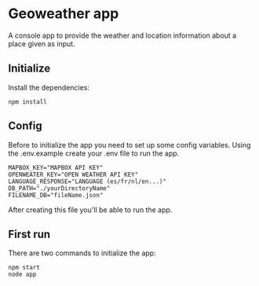 # Geoweather app
A console app to provide the weather and location information about a place given as input.

## Initialize
Install the dependencies:
```
npm install
```
## Config
Before to initialize the app you need to set up some config variables. Using the .env.example create your .env file to run the app.
```
MAPBOX_KEY="MAPBOX API KEY"
OPENWEATER_KEY="OPEN WEATHER API KEY"
LANGUAGE_RESPONSE="LANGUAGE (es/fr/nl/en...)"
DB_PATH="./yourDirectoryName"
FILENAME_DB="fileName.json"
```
After creating this file you'll be able to run the app.

## First run
There are two commands to initialize the app:
```
npm start
node app
```